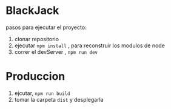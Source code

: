 # BlackJack

pasos para ejecutar el proyecto:

1. clonar repositorio
2. ejecutar `npm install` , para reconstruir los modulos de node
3. correr el devServer , `npm run dev`

# Produccion

1. ejcutar, `npm run build`
2. tomar la carpeta `dist` y desplegarla
